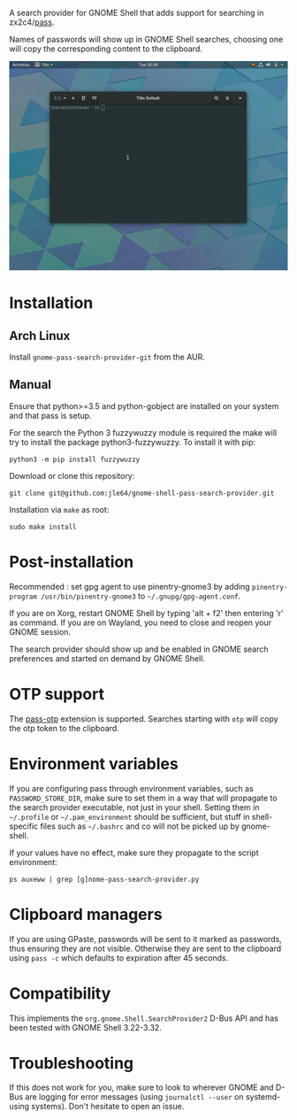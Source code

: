 A search provider for GNOME Shell that adds support for searching in zx2c4/[pass](https://www.passwordstore.org/).

Names of passwords will show up in GNOME Shell searches, choosing one will copy the corresponding content to the clipboard.

![Sreencapture](misc/screencapture.gif)

# Installation
## Arch Linux
Install `gnome-pass-search-provider-git` from the AUR.

## Manual

Ensure that python>=3.5 and python-gobject are installed on your system and that pass is setup.

For the search the Python 3 fuzzywuzzy module is required the make will try to install the package python3-fuzzywuzzy. To install it with pip:
```shell
python3 -m pip install fuzzywuzzy
```

Download or clone this repository:
```shell
git clone git@github.com:jle64/gnome-shell-pass-search-provider.git
```

Installation via ```make``` as root:
```shell
sudo make install
```

# Post-installation

Recommended : set gpg agent to use pinentry-gnome3 by adding `pinentry-program /usr/bin/pinentry-gnome3` to `~/.gnupg/gpg-agent.conf`.

If you are on Xorg, restart GNOME Shell by typing 'alt + f2' then entering 'r' as command.
If you are on Wayland, you need to close and reopen your GNOME session.

The search provider should show up and be enabled in GNOME search preferences and started on demand by GNOME Shell.

# OTP support

The [pass-otp](https://github.com/tadfisher/pass-otp) extension is supported. Searches starting with `otp` will copy the otp token to the clipboard.

# Environment variables

If you are configuring pass through environment variables, such as `PASSWORD_STORE_DIR`, make sure to set them in a way that will propagate to the search provider executable, not just in your shell.
Setting them in `~/.profile` or `~/.pam_environment` should be sufficient, but stuff in shell-specific files such as `~/.bashrc` and co will not be picked up by gnome-shell.

If your values have no effect, make sure they propagate to the script environment:
```shell
ps auxeww | grep [g]nome-pass-search-provider.py
```

# Clipboard managers

If you are using GPaste, passwords will be sent to it marked as passwords, thus ensuring they are not visible.
Otherwise they are sent to the clipboard using `pass -c` which defaults to expiration after 45 seconds.

# Compatibility

This implements the `org.gnome.Shell.SearchProvider2` D-Bus API and has been tested with GNOME Shell 3.22-3.32.

# Troubleshooting

If this does not work for you, make sure to look to wherever GNOME and D-Bus are logging for error messages (using `journalctl --user` on systemd-using systems).
Don't hesitate to open an issue.
